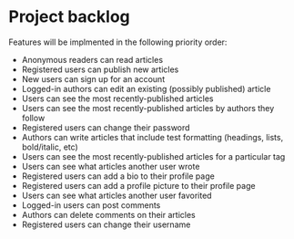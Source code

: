 # Project backlog

Features will be implmented in the following priority order:

- Anonymous readers can read articles
- Registered users can publish new articles
- New users can sign up for an account
- Logged-in authors can edit an existing (possibly published) article
- Users can see the most recently-published articles
- Users can see the most recently-published articles by authors they follow
- Registered users can change their password
- Authors can write articles that include test formatting (headings, lists, bold/italic, etc)
- Users can see the most recently-published articles for a particular tag
- Users can see what articles another user wrote
- Registered users can add a bio to their profile page
- Registered users can add a profile picture to their profile page
- Users can see what articles another user favorited
- Logged-in users can post comments
- Authors can delete comments on their articles
- Registered users can change their username

